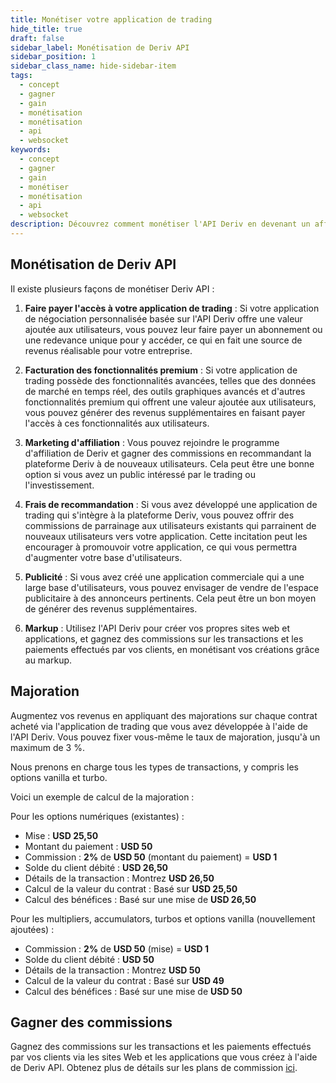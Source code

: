 ```yaml
---
title: Monétiser votre application de trading
hide_title: true
draft: false
sidebar_label: Monétisation de Deriv API
sidebar_position: 1
sidebar_class_name: hide-sidebar-item
tags:
  - concept
  - gagner
  - gain
  - monétisation
  - monétisation
  - api
  - websocket
keywords:
  - concept
  - gagner
  - gain
  - monétiser
  - monétisation
  - api
  - websocket
description: Découvrez comment monétiser l'API Deriv en devenant un affilié Deriv, en faisant de la publicité sur votre application de trading ou en offrant des fonctionnalités premium.
---
```


## Monétisation de Deriv API

Il existe plusieurs façons de monétiser Deriv API :

1. **Faire payer l'accès à votre application de trading** : Si votre application de négociation personnalisée basée sur l'API Deriv offre une valeur ajoutée aux utilisateurs, vous pouvez leur faire payer un abonnement ou une redevance unique pour y accéder, ce qui en fait une source de revenus réalisable pour votre entreprise.

2. **Facturation des fonctionnalités premium** : Si votre application de trading possède des fonctionnalités avancées, telles que des données de marché en temps réel, des outils graphiques avancés et d'autres fonctionnalités premium qui offrent une valeur ajoutée aux utilisateurs, vous pouvez générer des revenus supplémentaires en faisant payer l'accès à ces fonctionnalités aux utilisateurs.

3. **Marketing d'affiliation** : Vous pouvez rejoindre le programme d'affiliation de Deriv et gagner des commissions en recommandant la plateforme Deriv à de nouveaux utilisateurs. Cela peut être une bonne option si vous avez un public intéressé par le trading ou l'investissement.

4. **Frais de recommandation** : Si vous avez développé une application de trading qui s'intègre à la plateforme Deriv, vous pouvez offrir des commissions de parrainage aux utilisateurs existants qui parrainent de nouveaux utilisateurs vers votre application. Cette incitation peut les encourager à promouvoir votre application, ce qui vous permettra d'augmenter votre base d'utilisateurs.

5. **Publicité** : Si vous avez créé une application commerciale qui a une large base d'utilisateurs, vous pouvez envisager de vendre de l'espace publicitaire à des annonceurs pertinents. Cela peut être un bon moyen de générer des revenus supplémentaires.

6. **Markup** : Utilisez l'API Deriv pour créer vos propres sites web et applications, et gagnez des commissions sur les transactions et les paiements effectués par vos clients, en monétisant vos créations grâce au markup.

## Majoration

Augmentez vos revenus en appliquant des majorations sur chaque contrat acheté via l'application de trading que vous avez développée à l'aide de l'API Deriv. Vous pouvez fixer vous-même le taux de majoration, jusqu'à un maximum de 3 %.

Nous prenons en charge tous les types de transactions, y compris les options vanilla et turbo.

Voici un exemple de calcul de la majoration :

Pour les options numériques (existantes) :

- Mise : **USD 25,50**
- Montant du paiement : **USD 50**
- Commission : **2%** de **USD 50** (montant du paiement) = **USD 1**
- Solde du client débité : **USD 26,50**
- Détails de la transaction : Montrez **USD 26,50**
- Calcul de la valeur du contrat : Basé sur **USD 25,50**
- Calcul des bénéfices : Basé sur une mise de **USD 26,50**

Pour les multipliers, accumulators, turbos et options vanilla (nouvellement ajoutées) :

- Commission : **2%** de **USD 50** (mise) = **USD 1**
- Solde du client débité : **USD 50**
- Détails de la transaction : Montrez **USD 50**
- Calcul de la valeur du contrat : Basé sur **USD 49**
- Calcul des bénéfices : Basé sur une mise de **USD 50**

## Gagner des commissions

Gagnez des commissions sur les transactions et les paiements effectués par vos clients via les sites Web et les applications que vous créez à l'aide de Deriv API. Obtenez plus de détails sur les plans de commission [ici](https://www.deriv.com/partners/affiliate-ib).
